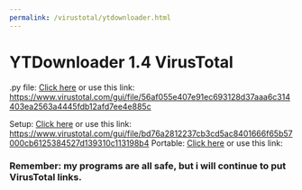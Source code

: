 ```yaml
---
permalink: /virustotal/ytdownloader.html
---
```

# YTDownloader 1.4 VirusTotal
.py file: [Click here](https://www.virustotal.com/gui/file/56af055e407e91ec693128d37aaa6c314403ea2563a4445fdb12afd7ee4e885c) or use this link: https://www.virustotal.com/gui/file/56af055e407e91ec693128d37aaa6c314403ea2563a4445fdb12afd7ee4e885c

Setup: [Click here](https://www.virustotal.com/gui/file/bd76a2812237cb3cd5ac8401666f65b57000cb6125384527d139310c113198b4) or use this link: https://www.virustotal.com/gui/file/bd76a2812237cb3cd5ac8401666f65b57000cb6125384527d139310c113198b4
Portable: [Click here]() or use this link: 

### Remember: my programs are all safe, but i will continue to put VirusTotal links.
